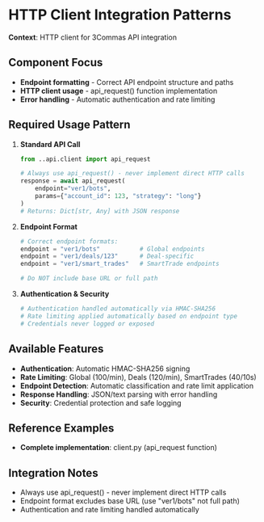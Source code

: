 # HTTP Client Integration Patterns

**Context**: HTTP client for 3Commas API integration

## Component Focus
- **Endpoint formatting** - Correct API endpoint structure and paths
- **HTTP client usage** - api_request() function implementation
- **Error handling** - Automatic authentication and rate limiting

## Required Usage Pattern
1. **Standard API Call**
   ```python
   from ..api.client import api_request
   
   # Always use api_request() - never implement direct HTTP calls
   response = await api_request(
       endpoint="ver1/bots",
       params={"account_id": 123, "strategy": "long"}
   )
   # Returns: Dict[str, Any] with JSON response
   ```

2. **Endpoint Format**
   ```python
   # Correct endpoint formats:
   endpoint = "ver1/bots"           # Global endpoints
   endpoint = "ver1/deals/123"      # Deal-specific  
   endpoint = "ver1/smart_trades"   # SmartTrade endpoints
   
   # Do NOT include base URL or full path
   ```

3. **Authentication & Security**
   ```python
   # Authentication handled automatically via HMAC-SHA256
   # Rate limiting applied automatically based on endpoint type
   # Credentials never logged or exposed
   ```

## Available Features
- **Authentication**: Automatic HMAC-SHA256 signing
- **Rate Limiting**: Global (100/min), Deals (120/min), SmartTrades (40/10s)  
- **Endpoint Detection**: Automatic classification and rate limit application
- **Response Handling**: JSON/text parsing with error handling
- **Security**: Credential protection and safe logging

## Reference Examples
- **Complete implementation**: client.py (api_request function)

## Integration Notes
- Always use api_request() - never implement direct HTTP calls
- Endpoint format excludes base URL (use "ver1/bots" not full path)
- Authentication and rate limiting handled automatically